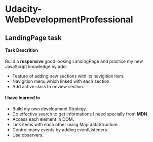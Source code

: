 # Udacity-WebDevelopmentProfessional
## LandingPage task 
#### Task Descrition 
Build a **responsive** good looking LandingPage and practice my new JavaScript knowledge by add:
- Feature of adding new sections with its navigition item.
- Navigition menu which linked with each section.
- Add active class to onview section.
#### I have learned to
- Build my own development Strategy.
- Do effective search to get informations I need specially from **MDN**.
- Access each element in DOM.
- Link items with each other using Map dataStructure.
- Control many events by adding eventListeners.
- Use observers.
